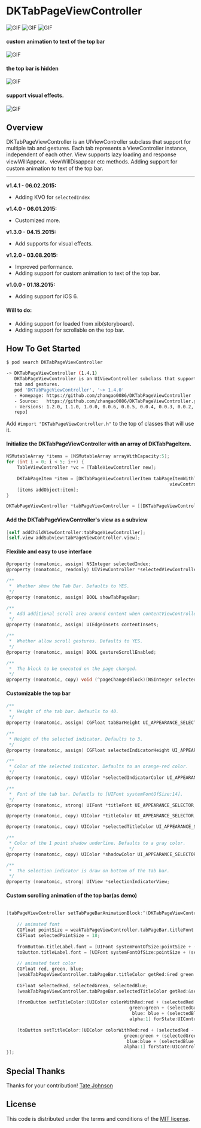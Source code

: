 # DKTabPageViewController
![GIF](https://raw.githubusercontent.com/zhangao0086/DKTabPageViewController/master/preview1.gif)
![GIF](https://raw.githubusercontent.com/zhangao0086/DKTabPageViewController/master/preview2.gif)
![GIF](https://raw.githubusercontent.com/zhangao0086/DKTabPageViewController/master/preview3.gif)

#### custom animation to text of the top bar
![GIF](https://raw.githubusercontent.com/zhangao0086/DKTabPageViewController/master/preview4.gif)

#### the top bar is hidden
![GIF](https://raw.githubusercontent.com/zhangao0086/DKTabPageViewController/master/preview5.gif)

#### support visual effects.
![GIF](https://raw.githubusercontent.com/zhangao0086/DKTabPageViewController/master/preview6.png)

## Overview
DKTabPageViewController is an UIViewController subclass that support for multiple tab and gestures. Each tab represents a ViewController instance, independent of each other. View supports lazy loading and response viewWillAppear、viewWillDisappear etc methods. Adding support for custom animation to text of the top bar.

----
**v1.4.1 - 06.02.2015:**  
* Adding KVO for `selectedIndex`

**v1.4.0 - 06.01.2015:**  
* Customized more.

**v1.3.0 - 04.15.2015:**  
* Add supports for visual effects.

**v1.2.0 - 03.08.2015:**  
* Improved performance.
* Adding support for custom animation to text of the top bar.

**v1.0.0 - 01.18.2015:**  
* Adding support for iOS 6.  


#### Will to do:
* Adding support for loaded from xib(storyboard).
* Adding support for scrollable on the top bar.

## How To Get Started

``` bash
$ pod search DKTabPageViewController

-> DKTabPageViewController (1.4.1)
   DKTabPageViewController is an UIViewController subclass that support for multiple
   tab and gestures.
   pod 'DKTabPageViewController', '~> 1.4.0'
   - Homepage: https://github.com/zhangao0086/DKTabPageViewController
   - Source:   https://github.com/zhangao0086/DKTabPageViewController.git
   - Versions: 1.2.0, 1.1.0, 1.0.0, 0.0.6, 0.0.5, 0.0.4, 0.0.3, 0.0.2, 0.0.1 [master
   repo]
```

Add `#import "DKTabPageViewController.h"` to the top of classes that will use it.  
#### Initialize the DKTabPageViewController with an array of DKTabPageItem.

``` objective-c
NSMutableArray *items = [NSMutableArray arrayWithCapacity:5];
for (int i = 0; i < 5; i++) {
    TableViewController *vc = [TableViewController new];
    
    DKTabPageItem *item = [DKTabPageViewControllerItem tabPageItemWithTitle:[NSString stringWithFormat:@"Tab %d" ,i]
                                                             viewController:vc];
    [items addObject:item];
}

DKTabPageViewController *tabPageViewController = [[DKTabPageViewController alloc] initWithItems:items];
```

#### Add the DKTabPageViewController's view as a subview

``` objective-c
[self addChildViewController:tabPageViewController];
[self.view addSubview:tabPageViewController.view];
```

#### Flexible and easy to use interface

``` objective-c
@property (nonatomic, assign) NSInteger selectedIndex;
@property (nonatomic, readonly) UIViewController *selectedViewController;

/**
 *  Whether show the Tab Bar. Defaults to YES.
 */
@property (nonatomic, assign) BOOL showTabPageBar;

/**
 *  Add additional scroll area around content when contentViewController of view is UIScrollview of subclasses.
 */
@property (nonatomic, assign) UIEdgeInsets contentInsets;

/**
 *  Whether allow scroll gestures. Defaults to YES.
 */
@property (nonatomic, assign) BOOL gestureScrollEnabled;

/**
 *  The block to be executed on the page changed.
 */
@property (nonatomic, copy) void (^pageChangedBlock)(NSInteger selectedIndex);
```

#### Customizable the top bar

```objective-c
/**
 *  Height of the tab bar. Defautls to 40.
 */
@property (nonatomic, assign) CGFloat tabBarHeight UI_APPEARANCE_SELECTOR;

/**
 * Height of the selected indicator. Defaults to 3.
 */
@property (nonatomic, assign) CGFloat selectedIndicatorHeight UI_APPEARANCE_SELECTOR;

/**
 * Color of the selected indicator. Defaults to an orange-red color.
 */
@property (nonatomic, copy) UIColor *selectedIndicatorColor UI_APPEARANCE_SELECTOR;

/**
 *  Font of the tab bar. Defautls to [UIFont systemFontOfSize:14].
 */
@property (nonatomic, strong) UIFont *titleFont UI_APPEARANCE_SELECTOR;

@property (nonatomic, copy) UIColor *titleColor UI_APPEARANCE_SELECTOR;

@property (nonatomic, copy) UIColor *selectedTitleColor UI_APPEARANCE_SELECTOR;

/**
 * Color of the 1 point shadow underline. Defaults to a gray color.
 */
@property (nonatomic, copy) UIColor *shadowColor UI_APPEARANCE_SELECTOR;

/**
 *  The selection indicator is draw on bottom of the tab bar.
 */
@property (nonatomic, strong) UIView *selectionIndicatorView;
```

#### Custom scrolling animation of the top bar(as demo)

```objective-c

[tabPageViewController setTabPageBarAnimationBlock:^(DKTabPageViewController *weakTabPageViewController, UIButton *fromButton, UIButton *toButton, CGFloat progress) {
    
    // animated font
    CGFloat pointSize = weakTabPageViewController.tabPageBar.titleFont.pointSize;
    CGFloat selectedPointSize = 18;
    
    fromButton.titleLabel.font = [UIFont systemFontOfSize:pointSize + (selectedPointSize - pointSize) * (1 - progress)];
    toButton.titleLabel.font = [UIFont systemFontOfSize:pointSize + (selectedPointSize - pointSize) * progress];
    
    // animated text color
    CGFloat red, green, blue;
    [weakTabPageViewController.tabPageBar.titleColor getRed:&red green:&green blue:&blue alpha:NULL];
    
    CGFloat selectedRed, selectedGreen, selectedBlue;
    [weakTabPageViewController.tabPageBar.selectedTitleColor getRed:&selectedRed green:&selectedGreen blue:&selectedBlue alpha:NULL];
    
    [fromButton setTitleColor:[UIColor colorWithRed:red + (selectedRed - red) * (1 - progress)
                                              green:green + (selectedGreen - green) * (1 - progress)
                                               blue: blue + (selectedBlue - blue) * (1 - progress)
                                              alpha:1] forState:UIControlStateSelected];
    
    [toButton setTitleColor:[UIColor colorWithRed:red + (selectedRed - red) * progress
                                            green:green + (selectedGreen - green) * progress
                                             blue:blue + (selectedBlue - blue) * progress
                                            alpha:1] forState:UIControlStateNormal];
}];

```

## Special Thanks
Thanks for your contribution!
<a href="https://github.com/tatey" target="_blank">Tate Johnson</a>

## License
This code is distributed under the terms and conditions of the <a href="https://github.com/zhangao0086/DKTabPageViewController/master/LICENSE">MIT license</a>.
